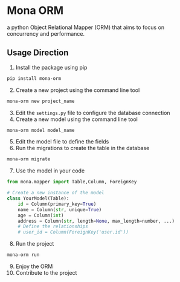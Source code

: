 # Mona ORM

a python Object Relational Mapper (ORM) that aims to focus on concurrency
and performance.

## Usage Direction

1. Install the package using pip
```bash
pip install mona-orm
```
2. Create a new project using the command line tool
```bash
mona-orm new project_name
```
3. Edit the `settings.py` file to configure the database connection
4. Create a new model using the command line tool
```bash
mona-orm model model_name
```
5. Edit the model file to define the fields
6. Run the migrations to create the table in the database
```bash
mona-orm migrate
```
7. Use the model in your code
```python
from mona.mapper import Table,Column, ForeignKey

# Create a new instance of the model
class YourModel(Table):
    id = Column(primary_key=True)
    name = Column(str, unique=True)
    age = Column(int)
    address = Column(str, length=None, max_length=number, ...)
    # Define the relationships
    # user_id = Column(ForeignKey('user.id'))
```
8. Run the project
```bash
mona-orm run
```
9. Enjoy the ORM
10. Contribute to the project